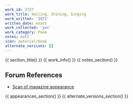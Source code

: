 ```yaml
---
work_id: 2727
work_title: Smiling, Shining, Singing
work_written: '1972'
written_date: exact
work_collected: 'yes'
work_category: Poem
notes: null
icon: material/book
alternate_versions: []
---
```


{{ section_title() }}
{{ work_info() }}
{{ notes_section() }}
## Forum References
- [Scan of magazine appearance](https://bukowskiforum.com/threads/two-charlies-number-three-1973.9522/)

{{ appearances_section() }}
{{ alternate_versions_section() }}
